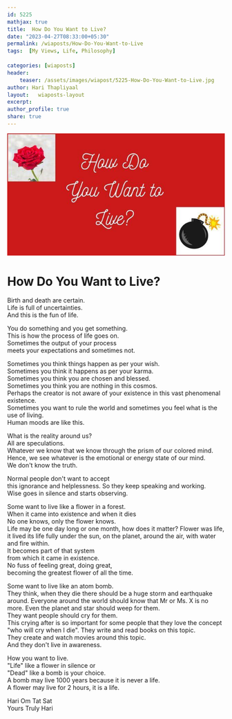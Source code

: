 ```yaml
---
id: 5225 
mathjax: true
title:  How Do You Want to Live?   
date: "2023-04-27T08:33:00+05:30"
permalink: /wiaposts/How-Do-You-Want-to-Live
tags:  [My Views, Life, Philosophy] 

categories: [wiaposts] 
header:
    teaser: /assets/images/wiapost/5225-How-Do-You-Want-to-Live.jpg
author: Hari Thapliyaal
layout:   wiaposts-layout
excerpt:
author_profile: true
share: true
---
```


![How Do You Want to Live?](/assets/images/wiapost/5225-How-Do-You-Want-to-Live.jpg)     
   
# How Do You Want to Live?    
    
Birth and death are certain.    
Life is full of uncertainties.    
And this is the fun of life.    
    
You do something and you get something.    
This is how the process of life goes on.    
Sometimes the output of your process    
meets your expectations and sometimes not.    
    
Sometimes you think things happen as per your wish.    
Sometimes you think it happens as per your karma.    
Sometimes you think you are chosen and blessed.    
Sometimes you think you are nothing in this cosmos.    
Perhaps the creator is not aware of
your existence in this vast phenomenal existence.    
Sometimes you want to rule the world
and sometimes you feel what is the use of living.    
Human moods are like this.    
    
What is the reality around us?    
All are speculations.    
Whatever we know that we know
through the prism of our colored mind.    
Hence, we see whatever is the emotional 
or energy state of our mind.    
We don't know the truth.    
    
Normal people don't want to accept    
this ignorance and helplessness.
So they keep speaking and working.    
Wise goes in silence and starts observing.    
    
Some want to live like a flower in a forest.    
When it came into existence and when it dies    
No one knows, only the flower knows.    
Life may be one day long or one month,
how does it matter?
Flower was life, it lived its life fully
under the sun, on the planet, around the air,
with water and fire within.   
It becomes part of that system    
from which it came in existence.    
No fuss of feeling great, doing great,    
becoming the greatest flower of all the time.
    
Some want to live like an atom bomb.    
They think, when they die there should be
a huge storm and earthquake around.
Everyone around the world should know 
that Mr or Ms. X is no more.
Even the planet and star should weep for them.    
They want people should cry for them.    
This crying after is so important for some people
that they love the concept "who will cry when I die".
They write and read books on this topic.    
They create and watch movies around this topic.    
And they don't live in awareness.    
    
How you want to live.    
"Life" like a flower in silence or    
"Dead" like a bomb is your choice.    
A bomb may live 1000 years because it is never a life.    
A flower may live for 2 hours, it is a life.    
    
Hari Om Tat Sat    
Yours Truly Hari